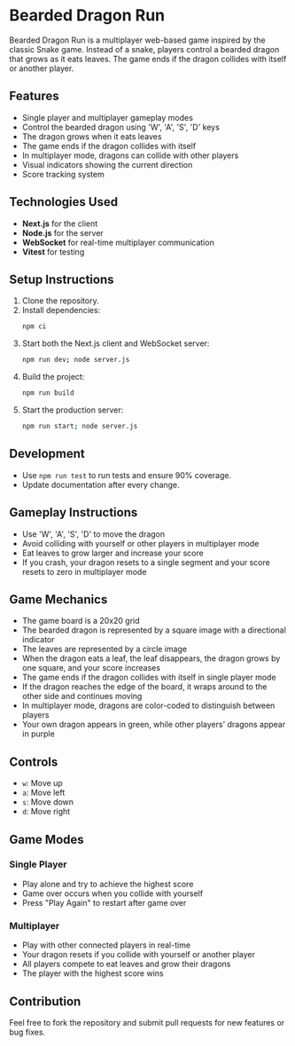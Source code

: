 # Bearded Dragon Run

Bearded Dragon Run is a multiplayer web-based game inspired by the classic Snake game. Instead of a snake, players control a bearded dragon that grows as it eats leaves. The game ends if the dragon collides with itself or another player.

## Features
- Single player and multiplayer gameplay modes
- Control the bearded dragon using 'W', 'A', 'S', 'D' keys
- The dragon grows when it eats leaves
- The game ends if the dragon collides with itself
- In multiplayer mode, dragons can collide with other players
- Visual indicators showing the current direction
- Score tracking system

## Technologies Used
- **Next.js** for the client
- **Node.js** for the server
- **WebSocket** for real-time multiplayer communication
- **Vitest** for testing

## Setup Instructions
1. Clone the repository.
2. Install dependencies:
   ```bash
   npm ci
   ```
3. Start both the Next.js client and WebSocket server:
   ```bash
   npm run dev; node server.js
   ```
4. Build the project:
   ```bash
   npm run build
   ```
5. Start the production server:
   ```bash
   npm run start; node server.js
   ```

## Development
- Use `npm run test` to run tests and ensure 90% coverage.
- Update documentation after every change.

## Gameplay Instructions
- Use 'W', 'A', 'S', 'D' to move the dragon
- Avoid colliding with yourself or other players in multiplayer mode
- Eat leaves to grow larger and increase your score
- If you crash, your dragon resets to a single segment and your score resets to zero in multiplayer mode

## Game Mechanics
- The game board is a 20x20 grid
- The bearded dragon is represented by a square image with a directional indicator
- The leaves are represented by a circle image
- When the dragon eats a leaf, the leaf disappears, the dragon grows by one square, and your score increases
- The game ends if the dragon collides with itself in single player mode
- If the dragon reaches the edge of the board, it wraps around to the other side and continues moving
- In multiplayer mode, dragons are color-coded to distinguish between players
- Your own dragon appears in green, while other players' dragons appear in purple

## Controls
- `w`: Move up
- `a`: Move left
- `s`: Move down
- `d`: Move right

## Game Modes

### Single Player
- Play alone and try to achieve the highest score
- Game over occurs when you collide with yourself
- Press "Play Again" to restart after game over

### Multiplayer
- Play with other connected players in real-time
- Your dragon resets if you collide with yourself or another player
- All players compete to eat leaves and grow their dragons
- The player with the highest score wins

## Contribution
Feel free to fork the repository and submit pull requests for new features or bug fixes.